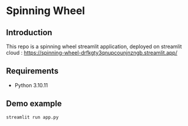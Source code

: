 # Spinning Wheel

## Introduction
This repo is a spinning wheel streamlit application, deployed on streamlit cloud : https://spinning-wheel-drfkgty3qnupcounjnzngb.streamlit.app/

## Requirements
* Python 3.10.11

## Demo example
```bash
streamlit run app.py
```